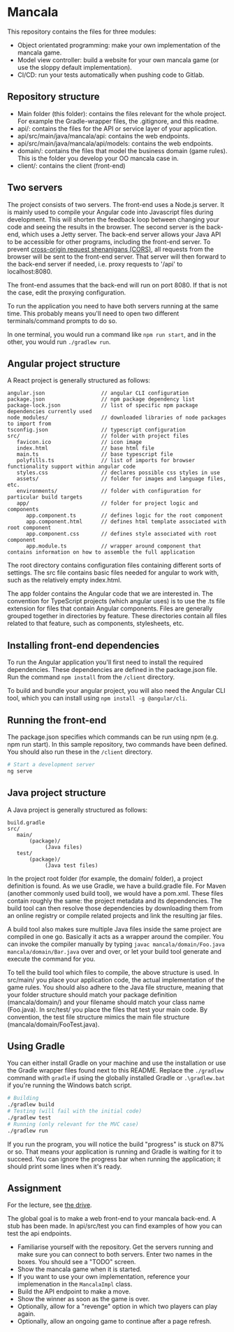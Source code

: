 # Mancala

This repository contains the files for three modules:
- Object orientated programming: make your own implementation of the mancala game.
- Model view controller: build a website for your own mancala game (or use the sloppy default implementation).
- CI/CD: run your tests automatically when pushing code to Gitlab.

## Repository structure

- Main folder (this folder): contains the files relevant for the whole project. For example the Gradle-wrapper files, the .gitignore, and this readme.
- api/: contains the files for the API or service layer of your application.
- api/src/main/java/mancala/api: contains the web endpoints.
- api/src/main/java/mancala/api/models: contains the web endpoints.
- domain/: contains the files that model the business domain (game rules). This is the folder you develop your OO mancala case in.
- client/: contains the client (front-end)

## Two servers

The project consists of two servers. The front-end uses a Node.js server. It is mainly used to compile your Angular code into Javascript files during development. This will shorten the feedback loop between changing your code and seeing the results in the browser. The second server is the back-end, which uses a Jetty server. The back-end server allows your Java API to be accessible for other programs, including the front-end server. To prevent [cross-origin request shenanigans (CORS)](https://developer.mozilla.org/en-US/docs/Web/HTTP/CORS), all requests from the browser will be sent to the front-end server. That server will then forward to the back-end server if needed, i.e. proxy requests to '/api' to localhost:8080.

The front-end assumes that the back-end will run on port 8080. If that is not the case, edit the proxying configuration.

To run the application you need to have both servers running at the same time. This probably means you'll need to open two different terminals/command prompts to do so.

In one terminal, you would run a command like `npm run start`, and in the other, you would run `./gradlew run`.


## Angular project structure

A React project is generally structured as follows:

```
angular.json                  // angular CLI configuration 
package.json                  // npm package dependency list
package-lock.json             // list of specific npm package dependencies currently used
node_modules/                 // downloaded libraries of node packages to import from
tsconfig.json                 // typescript configuration
src/                          // folder with project files
   favicon.ico                // icon image
   index.html                 // base html file
   main.ts                    // base typescript file
   polyfills.ts               // list of imports for browser functionality support within angular code
   styles.css                 // declares possible css styles in use
   assets/                    // folder for images and language files, etc.
   environments/              // folder with configuration for particular build targets
   app/                       // folder for project logic and components
      app.component.ts        // defines logic for the root component
      app.component.html      // defines html template associated with root component
      app.component.css       // defines style associated with root component
      app.module.ts           // wrapper around component that contains information on how to assemble the full application
```

The root directory contains configuration files containing different sorts of settings. The src file contains basic files needed for angular to work with, such as the relatively empty index.html. 

The app folder contains the Angular code that we are interested in. The convention for TypeScript projects (which angular uses) is to use the .ts file extension for files that contain Angular components. Files are generally grouped together in directories by feature. These directories contain all files related to that feature, such as components, stylesheets, etc.

## Installing front-end dependencies

To run the Angular application you'll first need to install the required dependencies. These dependencies are defined in the package.json file. Run the command `npm install` from the `/client` directory.

To build and bundle your angular project, you will also need the Angular CLI tool, which you can install using `npm install -g @angular/cli`.

## Running the front-end

The package.json specifies which commands can be run using npm (e.g. npm run start). In this sample repository, two commands have been defined. You should also run these in the `/client` directory.

```bash
# Start a development server
ng serve
```



## Java project structure

A Java project is generally structured as follows:

```
build.gradle
src/
   main/
       (package)/
            (Java files)
   test/
       (package)/
            (Java test files)
```

In the project root folder (for example, the domain/ folder), a project definition is found. As we use Gradle, we have a build.gradle file. For Maven (another commonly used build tool), we would have a pom.xml. These files contain roughly the same: the project metadata and its dependencies. The build tool can then resolve those dependencies by downloading them from an online registry or compile related projects and link the resulting jar files.

A build tool also makes sure multiple Java files inside the same project are compiled in one go. Basically it acts as a wrapper around the compiler. You can invoke the compiler manually by typing `javac mancala/domain/Foo.java mancala/domain/Bar.java` over and over, or let your build tool generate and execute the command for you.

To tell the build tool which files to compile, the above structure is used. In src/main/ you place your application code, the actual implementation of the game rules. You should also adhere to the Java file structure, meaning that your folder structure should match your package definition (mancala/domain/) and your filename should match your class name (Foo.java). In src/test/ you place the files that test your main code. By convention, the test file structure mimics the main file structure (mancala/domain/FooTest.java).

## Using Gradle

You can either install Gradle on your machine and use the installation or use the Gradle wrapper files found next to this README. Replace the `./gradlew` command with `gradle` if using the globally installed Gradle or `.\gradlew.bat` if you're running the Windows batch script.

```bash
# Building
./gradlew build
# Testing (will fail with the initial code)
./gradlew test
# Running (only relevant for the MVC case)
./gradlew run
```

If you run the program, you will notice the build "progress" is stuck on 87% or so. That means your application is running and Gradle is waiting for it to succeed. You can ignore the progress bar when running the application; it should print some lines when it's ready.

## Assignment

For the lecture, see [the drive](https://drive.google.com/drive/u/0/folders/1PvC-HS8ty3mdtSaNdR5rt5-GwL-5_LaY).

The global goal is to make a web front-end to your mancala back-end. A stub has been made. In api/src/test you can find examples of how you can test the api endpoints.

- Familiarise yourself with the repository. Get the servers running and make sure you can connect to both servers. Enter two names in the boxes. You should see a "TODO" screen.
- Show the mancala game when it is started.
- If you want to use your own implementation, reference your implemenation in the `MancalaImpl` class.
- Build the API endpoint to make a move.
- Show the winner as soon as the game is over.
- Optionally, allow for a "revenge" option in which two players can play again.
- Optionally, allow an ongoing game to continue after a page refresh.